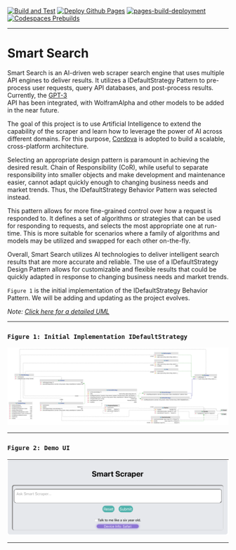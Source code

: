 [![Build and Test](https://github.com/dellius-alexander/Smart-Search/actions/workflows/build.yml/badge.svg?branch=main)](https://github.com/dellius-alexander/Smart-Search/actions/workflows/build.yml)
[![Deploy Github Pages](https://github.com/dellius-alexander/Smart-Search/actions/workflows/github-pages.yml/badge.svg)](https://github.com/dellius-alexander/Smart-Search/actions/workflows/github-pages.yml)
[![pages-build-deployment](https://github.com/dellius-alexander/Smart-Search/actions/workflows/pages/pages-build-deployment/badge.svg?branch=gh-pages)](https://github.com/dellius-alexander/Smart-Search/actions/workflows/pages/pages-build-deployment)
[![Codespaces Prebuilds](https://github.com/dellius-alexander/Smart-Search/actions/workflows/codespaces/create_codespaces_prebuilds/badge.svg)](https://github.com/dellius-alexander/Smart-Search/actions/workflows/codespaces/create_codespaces_prebuilds)

---

# Smart Search


Smart Search is an AI-driven web scraper search engine that uses multiple API engines 
to deliver results. It utilizes a IDefaultStrategy Pattern to pre-process user requests, query 
API databases, and post-process results. Currently, the [GPT-3](https://chat.openai.com)  
API has been integrated, with WolframAlpha and other models to be added in the near future.

The goal of this project is to use Artificial Intelligence to extend the capability of 
the scraper and learn how to leverage the power of AI across different domains. For this 
purpose, [Cordova](https://github.com/dellius-alexander/Cordova-React-App.git)  is adopted 
to build a scalable, cross-platform architecture.

Selecting an appropriate design pattern is paramount in achieving the desired result. Chain 
of Responsibility (CoR), while useful to separate responsibility into smaller objects and 
make development and maintenance easier, cannot adapt quickly enough to changing business 
needs and market trends. Thus, the IDefaultStrategy Behavior Pattern was selected instead.

This pattern allows for more fine-grained control over how a request is responded to. It 
defines a set of algorithms or strategies that can be used for responding to requests, and 
selects the most appropriate one at run-time. This is more suitable for scenarios where a 
family of algorithms and models may be utilized and swapped for each other on-the-fly.

Overall, Smart Search utilizes AI technologies to deliver intelligent search results that 
are more accurate and reliable. The use of a IDefaultStrategy Design Pattern allows for customizable 
and flexible results that could be quickly adapted in response to changing business needs 
and market trends.

`Figure 1` is the initial implementation of the IDefaultStrategy Behavior Pattern. We will be 
adding and updating as the project evolves.

*Note: [Click here for a detailed UML](docs/Smart-Search-design-pattern-info.md)*

---

### `Figure 1: Initial Implementation IDefaultStrategy`

[![AI IDefaultStrategy Behavior Pattern](./docs/images/pipeline-strategy-pattern-group-2.png)](./docs/images/pipeline-strategy-pattern-group-2.png)

---

### `Figure 2: Demo UI`

[![Smart Search UI](./docs/images/ui-snapshot.png)](https://dellius-alexander.github.io/Smart-Search/)

---
